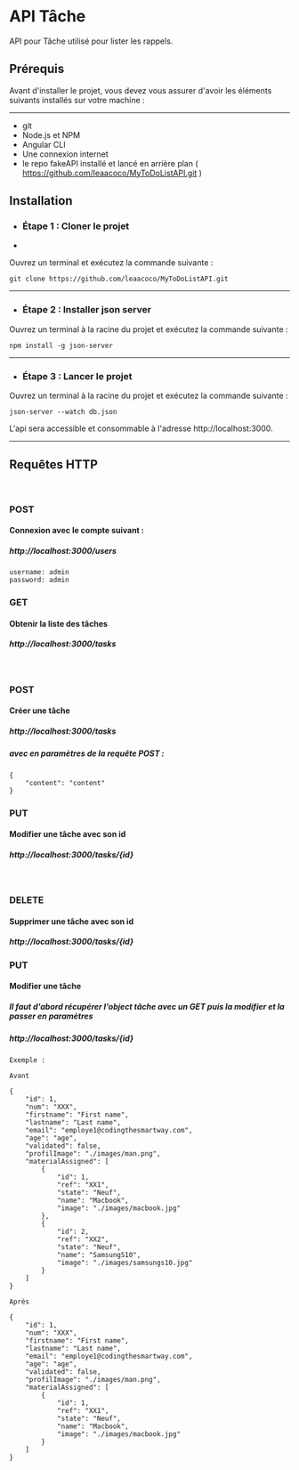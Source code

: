 # API Tâche

API pour Tâche utilisé pour lister les rappels.

## Prérequis
Avant d'installer le projet, vous devez vous assurer d'avoir les éléments suivants installés sur votre machine :
***

- git
- Node.js et NPM
- Angular CLI
- Une connexion internet
- le repo fakeAPI installé et lancé en arrière plan ( https://github.com/leaacoco/MyToDoListAPI.git )

## Installation
- ### Étape 1 : Cloner le projet
-
Ouvrez un terminal et exécutez la commande suivante :

```
git clone https://github.com/leaacoco/MyToDoListAPI.git
``` 
***

- ### Étape 2 : Installer json server
Ouvrez un terminal à la racine du projet et exécutez la commande suivante :

```
npm install -g json-server
```

***

- ### Étape 3 : Lancer le projet
Ouvrez un terminal à la racine du projet et exécutez la commande suivante :

```
json-server --watch db.json
```

L'api sera accessible et consommable à l'adresse http://localhost:3000.
***

## Requêtes HTTP
<br>

### POST
#### Connexion avec le compte suivant :

##### http://localhost:3000/users
```
username: admin
password: admin
``` 
### GET
#### Obtenir la liste des tâches
##### http://localhost:3000/tasks

<br>

### POST
#### Créer une tâche
##### http://localhost:3000/tasks
##### avec en paramètres de la requête POST :

``` 
{
    "content": "content"
}
```

### PUT
#### Modifier une tâche avec son id
##### http://localhost:3000/tasks/{id}
<br>

### DELETE
#### Supprimer une tâche avec son id
##### http://localhost:3000/tasks/{id}


### PUT
#### Modifier une tâche
##### Il faut d'abord récupérer l'object tâche avec un GET puis la modifier et la passer en paramètres
##### http://localhost:3000/tasks/{id}

```
Exemple :

Avant

{
    "id": 1,
    "num": "XXX",
    "firstname": "First name",
    "lastname": "Last name",
    "email": "employe1@codingthesmartway.com",
    "age": "age",
    "validated": false,
    "profilImage": "./images/man.png",
    "materialAssigned": [
        {
            "id": 1,
            "ref": "XX1",
            "state": "Neuf",
            "name": "Macbook",
            "image": "./images/macbook.jpg"
        },
        {
            "id": 2,
            "ref": "XX2",
            "state": "Neuf",
            "name": "SamsungS10",
            "image": "./images/samsungs10.jpg"
        }
    ]
}

Après 

{
    "id": 1,
    "num": "XXX",
    "firstname": "First name",
    "lastname": "Last name",
    "email": "employe1@codingthesmartway.com",
    "age": "age",
    "validated": false,
    "profilImage": "./images/man.png",
    "materialAssigned": [
        {
            "id": 1,
            "ref": "XX1",
            "state": "Neuf",
            "name": "Macbook",
            "image": "./images/macbook.jpg"
        }
    ]
}



```

